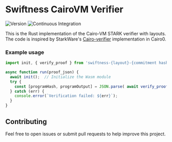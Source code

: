 # Swiftness CairoVM Verifier

![Version](https://img.shields.io/badge/v0.0.3-green?style=flat-square&logo=git&logoColor=white&label=version)
![Continuous Integration](https://img.shields.io/github/actions/workflow/status/iosis-tech/swiftness/ci.yml?style=flat-square&logo=githubactions&logoColor=white&label=Continuous%20Integration)

This is the Rust implementation of the Cairo-VM STARK verifier with layouts. The code is inspired by StarkWare's [Cairo-verifier](https://github.com/starkware-libs/cairo-lang) implementation in Cairo0.

### Example usage
```js
import init, { verify_proof } from 'swiftness-{layout}-{commitment hash}';

async function run(proof_json) {
  await init();  // Initialize the Wasm module
  try {
    const [programHash, programOutput] = JSON.parse( await verify_proof(proof_json) );
  } catch (err) {
    console.error(`Verification failed: ${err}`);
  }
}
```

## Contributing

Feel free to open issues or submit pull requests to help improve this project.
